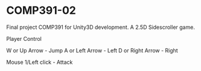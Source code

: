 # COMP391-02
Final project COMP391 for Unity3D development. A 2.5D Sidescroller game.

Player Control 

W or Up Arrow - Jump
A or Left Arrow - Left
D or Right Arrow - Right

Mouse 1/Left click - Attack
